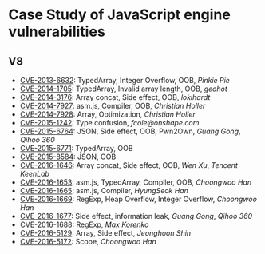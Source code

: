 # Case Study of JavaScript engine vulnerabilities

## V8
- [CVE-2013-6632](./v8/CVE-2013-6632.js): TypedArray, Integer Overflow, OOB, _Pinkie Pie_
- [CVE-2014-1705](./v8/CVE-2014-1705.js): TypedArray, Invalid array length, OOB, _geohot_
- [CVE-2014-3176](./v8/CVE-2014-3176.js): Array concat, Side effect, OOB, _lokihardt_
- [CVE-2014-7927](./v8/CVE-2014-7927.js): asm.js, Compiler, OOB, _Christian Holler_
- [CVE-2014-7928](./v8/CVE-2014-7928.js): Array, Optimization, _Christian Holler_
- [CVE-2015-1242](./v8/CVE-2015-1242.js): Type confusion, _fcole@onshape.com_
- [CVE-2015-6764](./v8/CVE-2015-6764.js): JSON, Side effect, OOB, Pwn2Own, _Guang Gong_, _Qihoo 360_
- [CVE-2015-6771](./v8/CVE-2015-6771.js): TypedArray, OOB
- [CVE-2015-8584](./v8/CVE-2015-8548.js): JSON, OOB
- [CVE-2016-1646](./v8/CVE-2016-1646.js): Array concat, Side effect, OOB, _Wen Xu_, _Tencent KeenLab_
- [CVE-2016-1653](./v8/CVE-2016-1653.js): asm.js, TypedArray, Compiler, OOB, _Choongwoo Han_
- [CVE-2016-1665](./v8/CVE-2016-1665.js): asm.js, Compiler, _HyungSeok Han_
- [CVE-2016-1669](./v8/CVE-2016-1669.js): RegExp, Heap Overflow, Integer Overflow, _Choongwoo Han_
- [CVE-2016-1677](./v8/CVE-2016-1677.js): Side effect, information leak, _Guang Gong_, _Qihoo 360_
- [CVE-2016-1688](./v8/CVE-2016-1688.js): RegExp, _Max Korenko_
- [CVE-2016-5129](./v8/CVE-2016-5129.js): Array, Side effect, _Jeonghoon Shin_
- [CVE-2016-5172](./v8/CVE-2016-5172.js): Scope, _Choongwoo Han_

